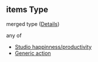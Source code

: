 ## items Type

merged type ([Details](add-event-anyof-scheduled-event-properties-actions-items.md))

any of

-   [Studio happinness/productivity](add-event-anyof-scheduled-event-properties-actions-items-anyof-studio-happinnessproductivity.md "check type definition")
-   [Generic action](add-event-anyof-scheduled-event-properties-actions-items-anyof-generic-action.md "check type definition")
